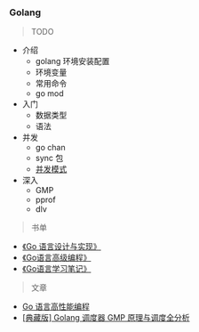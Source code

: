 ### Golang

> TODO

- 介绍
    - golang 环境安装配置
    - 环境变量
    - 常用命令
    - go mod
- 入门
    - 数据类型
    - 语法
- 并发
    - go chan
    - sync 包
    - [并发模式](https://chai2010.gitbooks.io/advanced-go-programming-book/content/ch1-basic/ch1-06-goroutine.html)
- 深入
    - GMP
    - pprof
    - dlv


    

> 书单
 
* [《Go 语言设计与实现》](https://draveness.me/golang/)
* [《Go语言高级编程》](https://learnku.com/articles/41728)
* [《Go语言学习笔记》]()

> 文章
* [Go 语言高性能编程](https://geektutu.com/post/high-performance-go.html)
* [[典藏版] Golang 调度器 GMP 原理与调度全分析](https://learnku.com/articles/41728)


